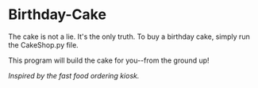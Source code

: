 # Birthday-Cake
The cake is not a lie. It's the only truth. To buy a birthday cake, simply run the CakeShop.py file. 

This program will build the cake for you--from the ground up!

*Inspired by the fast food ordering kiosk.*
